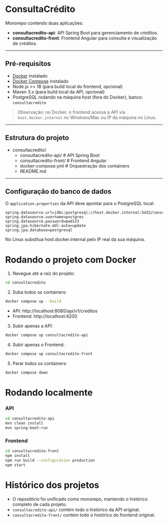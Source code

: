 # ConsultaCrédito

Monorepo contendo duas aplicações:

- **consultacredito-api**: API Spring Boot para gerenciamento de créditos.
- **consultacredito-front**: Frontend Angular para consulta e visualização de créditos.

---

## Pré-requisitos

- [Docker](https://www.docker.com/get-started) instalado
- [Docker Compose](https://docs.docker.com/compose/install/) instalado
- Node.js >= 18 (para build local do frontend, opcional)
- Maven 3.x (para build local da API, opcional)
- PostgreSQL rodando na máquina host (fora do Docker), banco: `consultacredito`

> Observação: no Docker, o frontend acessa a API via `host.docker.internal` no Windows/Mac ou IP da máquina no Linux.

---

## Estrutura do projeto

- consultacredito/
  - consultacredito-api/ # API Spring Boot
  - consultacredito-front/ # Frontend Angular
  - docker-compose.yml # Orquestração dos containers
  - README.md
 
---

## Configuração do banco de dados

O `application.properties` da API deve apontar para o PostgreSQL local:

```properties
spring.datasource.url=jdbc:postgresql://host.docker.internal:5432/consultacredito
spring.datasource.username=postgres
spring.datasource.password=pwd123
spring.jpa.hibernate.ddl-auto=update
spring.jpa.database=postgresql
```

No Linux substitua host.docker.internal pelo IP real da sua máquina.

# Rodando o projeto com Docker

1. Navegue até a raiz do projeto:

```bash
cd consultacredito
```

2. Suba todos os containers:
```bash
docker compose up --build
```
- API: http://localhost:8080/api/v1/creditos
- Frontend: http://localhost:4200


3. Subir apenas a API:
```bash
docker compose up consultacredito-api
```

4. Subir apenas o Frontend:
```bash
docker compose up consultacredito-front
```

5. Parar todos os containers:
```bash
docker compose down
```


# Rodando localmente

### API
```bash
cd consultacredito-api
mvn clean install
mvn spring-boot:run
```

### Frontend
```bash
cd consultacredito-front
npm install
npm run build --configuration production
npm start
```


# Histórico dos projetos

- O repositório foi unificado como monorepo, mantendo o histórico completo de cada projeto.
- `consultacredito-api/` contém todo o histórico da API original.
- `consultacredito-front/` contém todo o histórico do frontend original.
